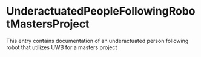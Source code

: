 # UnderactuatedPeopleFollowingRobotMastersProject
This entry contains documentation of an underactuated person following robot that utilizes UWB for a masters project
